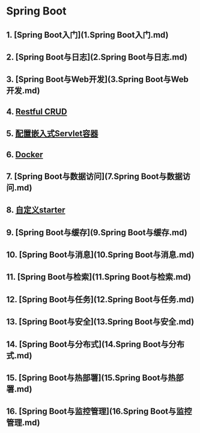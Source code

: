 # Spring Boot

## 1. [Spring Boot入门](1.Spring Boot入门.md) 

## 2.  [Spring Boot与日志](2.Spring Boot与日志.md) 

## 3.  [Spring Boot与Web开发](3.Spring Boot与Web开发.md) 

## 4.  [Restful CRUD](4.RestfulCRUD.md) 

## 5.  [配置嵌入式Servlet容器](5.配置嵌入式Servlet容器.md) 

## 6.  [Docker](6.Docker.md) 

## 7.  [Spring Boot与数据访问](7.Spring Boot与数据访问.md) 

## 8.  [自定义starter](8.自定义starter.md) 

## 9.  [Spring Boot与缓存](9.Spring Boot与缓存.md) 

## 10.  [Spring Boot与消息](10.Spring Boot与消息.md) 

## 11.  [Spring Boot与检索](11.Spring Boot与检索.md) 

## 12.  [Spring Boot与任务](12.Spring Boot与任务.md) 

## 13.  [Spring Boot与安全](13.Spring Boot与安全.md) 

## 14.  [Spring Boot与分布式](14.Spring Boot与分布式.md) 

## 15.  [Spring Boot与热部署](15.Spring Boot与热部署.md) 

## 16.  [Spring Boot与监控管理](16.Spring Boot与监控管理.md) 